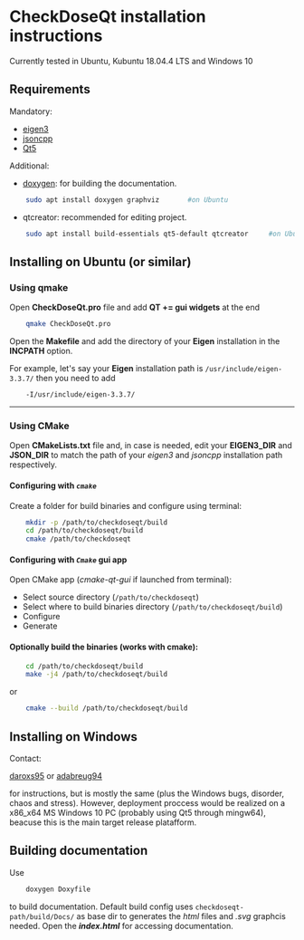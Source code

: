 # CheckDoseQt installation instructions

Currently tested in Ubuntu, Kubuntu 18.04.4 LTS and Windows 10

## Requirements

Mandatory:

* [eigen3](https://eigen.tuxfamily.org/dox)
* [jsoncpp](https://github.com/open-source-parsers/jsoncpp)
* [Qt5](https://www.qt.io)

Additional:

* [doxygen](https://doxygen.nl): for building the documentation.

```bash
	sudo apt install doxygen graphviz		#on Ubuntu
```

* qtcreator: recommended for editing project.

```bash
	sudo apt install build-essentials qt5-default qtcreator		#on Ubuntu
```

## Installing on Ubuntu (or similar)

### Using **qmake**

 Open __CheckDoseQt.pro__ file and add 
 **QT += gui widgets** at the end

```bash
	qmake CheckDoseQt.pro
```
Open the __Makefile__ and add the directory of your __Eigen__ installation in the **INCPATH** option.

For example, let's say your __Eigen__ installation path is `/usr/include/eigen-3.3.7/` then you need to add

```
	-I/usr/include/eigen-3.3.7/
```	
----

### Using **CMake**

Open __CMakeLists.txt__ file and, in case is needed, edit your **EIGEN3_DIR** and **JSON_DIR**
to match the path of your _eigen3_ and _jsoncpp_ installation path respectively.


#### Configuring with *`cmake`*

Create a folder for build binaries and configure using terminal:

```bash
	mkdir -p /path/to/checkdoseqt/build
	cd /path/to/checkdoseqt/build
	cmake /path/to/checkdoseqt
```

#### Configuring with *`Cmake`* gui app

Open CMake app (*cmake-qt-gui* if launched from terminal):

- Select source directory	(`/path/to/checkdoseqt`)
- Select where to build binaries directory	(`/path/to/checkdoseqt/build`)
- Configure
- Generate

#### Optionally build the binaries (works with cmake):

```bash
	cd /path/to/checkdoseqt/build
	make -j4 /path/to/checkdoseqt/build
```	
or 

```bash
	cmake --build /path/to/checkdoseqt/build
```	

## Installing on Windows

Contact:

[daroxs95](https://github.com/orgs/PotatoBite/people/daroxs95) or
[adabreug94](https://github.com/orgs/PotatoBite/people/adabreug94)

for instructions, but is mostly the same (plus the Windows bugs, disorder, chaos and stress).
However, deployment proccess would be realized on a x86_x64 MS Windows 10 PC 
(probably using Qt5 through mingw64), beacuse this is the main target release platafform.

## Building documentation

Use 

```bash
	doxygen Doxyfile
```	
to build documentation. Default build config uses `checkdoseqt-path/build/Docs/` as
base dir to generates the _html_ files and _.svg_ graphcis needed. 
Open the __*index.html*__ for accessing documentation.